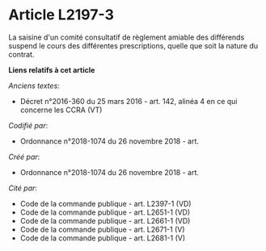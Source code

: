 # Article L2197-3

La saisine d'un comité consultatif de règlement amiable des différends suspend le cours des différentes prescriptions, quelle
que soit la nature du contrat.

**Liens relatifs à cet article**

_Anciens textes_:

  - Décret n°2016-360 du 25 mars 2016 - art. 142, alinéa 4 en ce qui concerne les CCRA (VT)

_Codifié par_:

  - Ordonnance n°2018-1074 du 26 novembre 2018 - art.

_Créé par_:

  - Ordonnance n°2018-1074 du 26 novembre 2018 - art.

_Cité par_:

  - Code de la commande publique - art. L2397-1 (VD)
  - Code de la commande publique - art. L2651-1 (VD)
  - Code de la commande publique - art. L2661-1 (VD)
  - Code de la commande publique - art. L2671-1 (V)
  - Code de la commande publique - art. L2681-1 (V)
